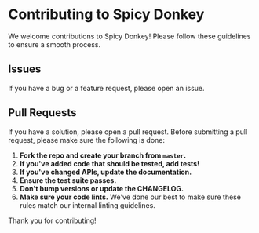# Contributing to Spicy Donkey

We welcome contributions to Spicy Donkey! Please follow these guidelines to ensure a smooth process.

## Issues

If you have a bug or a feature request, please open an issue.

## Pull Requests

If you have a solution, please open a pull request. Before submitting a pull request, please make sure the following is done:

1. **Fork the repo and create your branch from `master`.**
2. **If you've added code that should be tested, add tests!**
3. **If you've changed APIs, update the documentation.**
4. **Ensure the test suite passes.**
5. **Don't bump versions or update the CHANGELOG.**
6. **Make sure your code lints.** We've done our best to make sure these rules match our internal linting guidelines.

Thank you for contributing!
